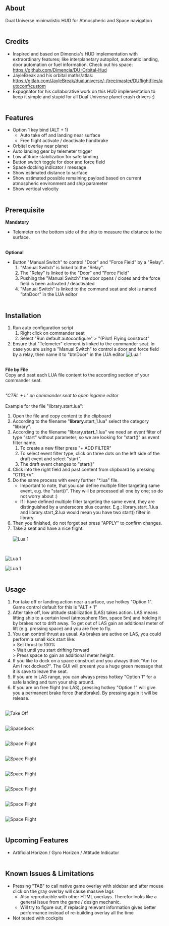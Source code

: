 ## About
Dual Universe minimalistic HUD for Atmospheric and Space navigation
<br/><br/>

## Credits
* Inspired and based on Dimencia's HUD implementation with extraordinary features; like interplanetary autopilot, automatic landing, door automation or fuel information. Check out his space: https://github.com/Dimencia/DU-Orbital-Hud
* JayleBreak and his orbital maths/atlas: https://gitlab.com/JayleBreak/dualuniverse/-/tree/master/DUflightfiles/autoconf/custom
* Expugnator for his collaborative work on this HUD implementation to keep it simple and stupid for all Dual Universe planet crash drivers :)
<br/><br/>

## Features
* Option 1 key bind (ALT + 1) 
    * Auto take off and landing near surface
    * Free flight activate / deactivate handbrake
* Orbital overlay near planet
* Auto landing gear by telemeter trigger
* Low altitude stabilization for safe landing
* Button switch toggle for door and force field
* Space docking indicator / message
* Show estimated distance to surface
* Show estimated possible remaining payload based on current atmospheric environment and ship parameter
 * Show vertical velocity
<br/><br/>

## Prerequisite
**Mandatory**
* Telemeter on the bottom side of the ship to measure the distance to the surface. 
<br/><br/>

**Optional**
* Button "Manual Switch" to control "Door" and "Force Field" by a "Relay".
     1. "Manual Switch" is linked to the "Relay".
     1. The "Relay" is linked to the "Door" and "Force Field"
     1. Pushing the "Manual Switch" the door opens / closes and the force field is been activated / deactivated
     1. "Manual Switch" is linked to the command seat and slot is named "btnDoor" in the LUA editor
<br/><br/>

## Installation
1. Run auto configuration script 
    1. Right click on commander seat
    1. Select "Run default autoconfigure" > "(Pilot) Flying construct"
1. Ensure that "Telemeter" element is linked to the commander seat. In case you are using a "Manual Switch" to control a door and force field by a relay, then name it to "btnDoor" in the LUA editor
![Lua 1](/media/LuaEditor_1.png)
<br/><br/>


**File by File** 
<br/>
Copy and past each LUA file content to the according section of your commander seat.
<br/><br/>

*"CTRL + L" on commander seat to open ingame editor*
<br/><br/>
Example for the file "library.start.lua":<br/>

1. Open the file and copy content to the clipboard
1. According to the filename "**library**.start_1.lua" select the category "library".
1. According to the filename "library.**start**_1.lua" we need an event filter of type "start" without parameter; so we are looking for "start()" as event filter name.
    1. To create a new filter press "+ ADD FILTER"
    1. To select event filter type, click on three dots on the left side of the draft event and select "start".
    1. The draft event changes to "start()" 
1. Click into the right field and past content from clipboard by pressing "CTRL+V".
1. Do the same process with every further "*.lua" file.    
    * Important to note, that you can define multiple filter targeting same event, e.g. the "start()". They will be processed all one by one; so do not worry about :)
    * If I have defined multiple filter targeting the same event, they are distinguished by a underscore plus counter. E.g.: library.start_**1**.lua and library.start_**2**.lua would mean you have two start() filter in library.
1. Then you finished, do not forget set press "APPLY" to confirm changes.
1. Take a seat and have a nice flight.
<br/><br/>
![Lua 1](/media/LuaEditor_2.png)
<br/>

![Lua 1](/media/LuaEditor_3.png)
<br/>

![Lua 1](/media/LuaEditor_4.png)
<br/><br/>


## Usage
1. For take off or landing action near a surface, use hotkey "Option 1". Game control default for this is "ALT + 1"
1. After take off, low altitude stabilization (LAS) takes action. LAS means lifting ship to a certain level (atmosphere 15m, space 5m) and holding it by brakes not to drift away. To get out of LAS gain an additional meter of lift (e.g. pressing space) and you are free to fly.
1. You can control thrust as usual. As brakes are active on LAS, you could perform a small kick start like: 
<br/>> Set thrust to 100%
<br/>> Wait until you start drifting forward
<br/>> Press space to gain an additional meter height.
1. If you like to dock on a space construct and you always think "Am I or Am I not docked?". The GUI will present you a huge green message that it is save to leave the seat.
1. If you are in LAS range, you can always press hotkey "Option 1" for a safe landing and turn your ship around.
1. If you are on free flight (no LAS), pressing hotkey "Option 1" will give you a permanent brake force (handbrake). By pressing again it will be release.
<br/><br/>

![Take Off](/media/TakeOff.png)
<br/><br/>

![Spacedock](/media/Docking.png)
<br/><br/>

![Space Flight](/media/SpaceFlight_1.png)
<br/><br/>

![Space Flight](/media/SpaceFlight_2.png)
<br/><br/>

![Space Flight](/media/SpaceFlight_3.png)
<br/><br/>

![Space Flight](/media/AtmoFlight_1.png)
<br/><br/>

![Space Flight](/media/AtmoFlight_2.png)
<br/><br/>

![Space Flight](/media/AtmoFlight_3.png)
<br/><br/>

## Upcoming Features
* Artificial Horizon / Gyro Horizon / Attitude Indicator
<br/><br/>

## Known Issues & Limitations
* Pressing "TAB" to call native game overlay with sidebar and after mouse click on the gray overlay will cause massive lags
    * Also reproducible with other HTML overlays. 
    Therefor looks like a general issue from the game / design mechanic.
    * Will try to figure out, if replacing relevant information gives better performance instead of re-building overlay all the time
* Not tested with cockpits
